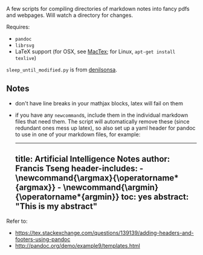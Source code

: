 A few scripts for compiling directories of markdown notes into fancy pdfs and webpages. Will watch a directory for changes.

Requires:

- `pandoc`
- `librsvg`
- LaTeX support (for OSX, see [MacTex](https://tug.org/mactex/); for Linux, `apt-get install texlive`)

`sleep_until_modified.py` is from [denilsonsa](https://bitbucket.org/denilsonsa/small_scripts/src/b20d762b9c1a0d250ddbd8e26850df62d84b1559/sleep_until_modified.py?at=default).


## Notes

- don't have line breaks in your mathjax blocks, latex will fail on them
- if you have any `newcommand`s, include them in the individual markdown files that need them. The script will automatically remove these (since redundant ones mess up latex), so also set up a yaml header for pandoc to use in one of your markdown files, for example:

    ---
    title: Artificial Intelligence Notes
    author: Francis Tseng
    header-includes:
        - \newcommand{\argmax}{\operatorname*{argmax}}
        - \newcommand{\argmin}{\operatorname*{argmin}}
    toc: yes
    abstract: "This is my abstract"
    ---


Refer to:

- <https://tex.stackexchange.com/questions/139139/adding-headers-and-footers-using-pandoc>
- <http://pandoc.org/demo/example9/templates.html>
